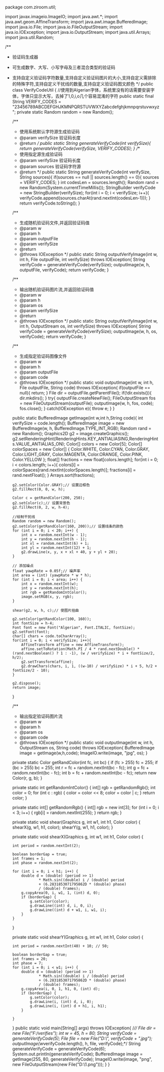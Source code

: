 package com.ziroom.util;

import javax.imageio.ImageIO;
import java.awt.*;
import java.awt.geom.AffineTransform;
import java.awt.image.BufferedImage;
import java.io.File;
import java.io.FileOutputStream;
import java.io.IOException;
import java.io.OutputStream;
import java.util.Arrays;
import java.util.Random;

/**
 * 验证码生成器
 *  可生成数字、大写、小写字母及三者混合类型的验证码
 *  支持自定义验证码字符数量,支持自定义验证码图片的大小,支持自定义需排除的特殊字符,支持自定义干扰线的数量,支持自定义验证码图文颜色
 */
public class VerifyCodeUtil {
    //使用到Algerian字体，系统里没有的话需要安装字体，字体只显示大写，去掉了1,0,i,o几个容易混淆的字符
    public static final String VERIFY_CODES = "23456789ABCDEFGHJKMNPQRSTUVWXYZabcdefghjkmnpqrstuvwxyz";
    private static Random random = new Random();


    /**
     * 使用系统默认字符源生成验证码
     * @param verifySize    验证码长度
     * @return
     */
    public static String generateVerifyCode(int verifySize){
        return generateVerifyCode(verifySize, VERIFY_CODES);
    }
    /**
     * 使用指定源生成验证码
     * @param verifySize    验证码长度
     * @param sources   验证码字符源
     * @return
     */
    public static String generateVerifyCode(int verifySize, String sources){
        if(sources == null || sources.length() == 0){
            sources = VERIFY_CODES;
        }
        int codesLen = sources.length();
        Random rand = new Random(System.currentTimeMillis());
        StringBuilder verifyCode = new StringBuilder(verifySize);
        for(int i = 0; i < verifySize; i++){
            verifyCode.append(sources.charAt(rand.nextInt(codesLen-1)));
        }
        return verifyCode.toString();
    }

    /**
     * 生成随机验证码文件,并返回验证码值
     * @param w
     * @param h
     * @param outputFile
     * @param verifySize
     * @return
     * @throws IOException
     */
    public static String outputVerifyImage(int w, int h, File outputFile, int verifySize) throws IOException{
        String verifyCode = generateVerifyCode(verifySize);
        outputImage(w, h, outputFile, verifyCode);
        return verifyCode;
    }

    /**
     * 输出随机验证码图片流,并返回验证码值
     * @param w
     * @param h
     * @param os
     * @param verifySize
     * @return
     * @throws IOException
     */
    public static String outputVerifyImage(int w, int h, OutputStream os, int verifySize) throws IOException{
        String verifyCode = generateVerifyCode(verifySize);
        outputImage(w, h, os, verifyCode);
        return verifyCode;
    }

    /**
     * 生成指定验证码图像文件
     * @param w
     * @param h
     * @param outputFile
     * @param code
     * @throws IOException
     */
    public static void outputImage(int w, int h, File outputFile, String code) throws IOException{
        if(outputFile == null){
            return;
        }
        File dir = outputFile.getParentFile();
        if(!dir.exists()){
            dir.mkdirs();
        }
        try{
            outputFile.createNewFile();
            FileOutputStream fos = new FileOutputStream(outputFile);
            outputImage(w, h, fos, code);
            fos.close();
        } catch(IOException e){
            throw e;
        }
    }

    public static BufferedImage getImage(int w,int h,String code){
        int verifySize = code.length();
        BufferedImage image = new BufferedImage(w, h, BufferedImage.TYPE_INT_RGB);
        Random rand = new Random();
        Graphics2D g2 = image.createGraphics();
        g2.setRenderingHint(RenderingHints.KEY_ANTIALIASING,RenderingHints.VALUE_ANTIALIAS_ON);
        Color[] colors = new Color[5];
        Color[] colorSpaces = new Color[] { Color.WHITE, Color.CYAN,
                Color.GRAY, Color.LIGHT_GRAY, Color.MAGENTA, Color.ORANGE,
                Color.PINK, Color.YELLOW };
        float[] fractions = new float[colors.length];
        for(int i = 0; i < colors.length; i++){
            colors[i] = colorSpaces[rand.nextInt(colorSpaces.length)];
            fractions[i] = rand.nextFloat();
        }
        Arrays.sort(fractions);

        g2.setColor(Color.GRAY);// 设置边框色
        g2.fillRect(0, 0, w, h);

        Color c = getRandColor(200, 250);
        g2.setColor(c);// 设置背景色
        g2.fillRect(0, 2, w, h-4);

        //绘制干扰线
        Random random = new Random();
        g2.setColor(getRandColor(160, 200));// 设置线条的颜色
        for (int i = 0; i < 20; i++) {
            int x = random.nextInt(w - 1);
            int y = random.nextInt(h - 1);
            int xl = random.nextInt(6) + 1;
            int yl = random.nextInt(12) + 1;
            g2.drawLine(x, y, x + xl + 40, y + yl + 20);
        }

        // 添加噪点
        float yawpRate = 0.05f;// 噪声率
        int area = (int) (yawpRate * w * h);
        for (int i = 0; i < area; i++) {
            int x = random.nextInt(w);
            int y = random.nextInt(h);
            int rgb = getRandomIntColor();
            image.setRGB(x, y, rgb);
        }

        shear(g2, w, h, c);// 使图片扭曲

        g2.setColor(getRandColor(100, 160));
        int fontSize = h-4;
        Font font = new Font("Algerian", Font.ITALIC, fontSize);
        g2.setFont(font);
        char[] chars = code.toCharArray();
        for(int i = 0; i < verifySize; i++){
            AffineTransform affine = new AffineTransform();
            affine.setToRotation(Math.PI / 4 * rand.nextDouble() * (rand.nextBoolean() ? 1 : -1), (w / verifySize) * i + fontSize/2, h/2);
            g2.setTransform(affine);
            g2.drawChars(chars, i, 1, ((w-10) / verifySize) * i + 5, h/2 + fontSize/2 - 10);
        }

        g2.dispose();
        return image;
    }

    /**
     * 输出指定验证码图片流
     * @param w
     * @param h
     * @param os
     * @param code
     * @throws IOException
     */
    public static void outputImage(int w, int h, OutputStream os, String code) throws IOException{
        BufferedImage image = getImage(w,h,code);
        ImageIO.write(image, "jpg", os);
    }

    private static Color getRandColor(int fc, int bc) {
        if (fc > 255)
            fc = 255;
        if (bc > 255)
            bc = 255;
        int r = fc + random.nextInt(bc - fc);
        int g = fc + random.nextInt(bc - fc);
        int b = fc + random.nextInt(bc - fc);
        return new Color(r, g, b);
    }

    private static int getRandomIntColor() {
        int[] rgb = getRandomRgb();
        int color = 0;
        for (int c : rgb) {
            color = color << 8;
            color = color | c;
        }
        return color;
    }

    private static int[] getRandomRgb() {
        int[] rgb = new int[3];
        for (int i = 0; i < 3; i++) {
            rgb[i] = random.nextInt(255);
        }
        return rgb;
    }

    private static void shear(Graphics g, int w1, int h1, Color color) {
        shearX(g, w1, h1, color);
        shearY(g, w1, h1, color);
    }

    private static void shearX(Graphics g, int w1, int h1, Color color) {

        int period = random.nextInt(2);

        boolean borderGap = true;
        int frames = 1;
        int phase = random.nextInt(2);

        for (int i = 0; i < h1; i++) {
            double d = (double) (period >> 1)
                    * Math.sin((double) i / (double) period
                    + (6.2831853071795862D * (double) phase)
                    / (double) frames);
            g.copyArea(0, i, w1, 1, (int) d, 0);
            if (borderGap) {
                g.setColor(color);
                g.drawLine((int) d, i, 0, i);
                g.drawLine((int) d + w1, i, w1, i);
            }
        }

    }

    private static void shearY(Graphics g, int w1, int h1, Color color) {

        int period = random.nextInt(40) + 10; // 50;

        boolean borderGap = true;
        int frames = 20;
        int phase = 7;
        for (int i = 0; i < w1; i++) {
            double d = (double) (period >> 1)
                    * Math.sin((double) i / (double) period
                    + (6.2831853071795862D * (double) phase)
                    / (double) frames);
            g.copyArea(i, 0, 1, h1, 0, (int) d);
            if (borderGap) {
                g.setColor(color);
                g.drawLine(i, (int) d, i, 0);
                g.drawLine(i, (int) d + h1, i, h1);
            }

        }

    }
    public static void main(String[] args) throws IOException{
       /*// File dir = new File("F:/verifies");
        int w = 45, h = 80;
            String verifyCode = generateVerifyCode(5);
            File file = new File("D:\\", verifyCode + ".jpg");
            outputImage(w*verifyCode.length(), h, file, verifyCode);*/
        String generateVerifyCode = generateVerifyCode(6);
        System.out.println(generateVerifyCode);
        BufferedImage image = getImage(255, 80, generateVerifyCode);
        ImageIO.write(image, "png", new FileOutputStream(new File("D:\\1.png")));
    }
}
